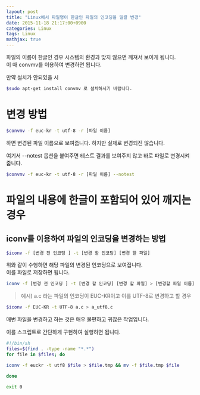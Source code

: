 ```yaml
---
layout: post
title: "Linux에서 파일명이 한글인 파일의 인코딩을 일괄 변경"
date: 2015-11-18 21:17:00+0900
categories: Linux
tags: Linux 
mathjax: true
---
```


파일의 이름이 한글인 경우 시스템의 환경과 맞지 않으면 깨져서 보이게 됩니다.  
이 때 convmv를 이용하여 변경하면 됩니다.   

만약 설치가 안되있을 시
```bash
$sudo apt-get install convmv 로 설치하시기 바랍니다.
```

# 변경 방법
```bash
$convmv -f euc-kr -t utf-8 -r [파일 이름]
```
하면 변경된 파일 이름으로 보여줍니다. 하지만 실제로 변경되진 않습니다.

여기서 --notest 옵션을 붙여주면 테스트 결과를 보여주지 않고 바로 파일로 변경시켜 줍니다.
```bash
$convmv -f euc-kr -t utf-8 -r [파일 이름] --notest
```


# 파일의 내용에 한글이 포함되어 있어 깨지는 경우

## iconv를 이용하여 파일의 인코딩을 변경하는 방법  
```bash
$iconv -f [변경 전 인코딩 ] -t [변경 할 인코딩] [변경 할 파일]
```
위와 같이 수행하면 해당 파일의 변경된 인코딩으로 보여집니다.  
이를 파일로 저장하면 됩니다.  

```bash
iconv -f [변경 전 인코딩 ] -t [변경 할 인코딩] [변경 할 파일] > [변경할 파일 이름]
```

> 예시) a.c 라는 파일의 인코딩이 EUC-KR이고 이를  UTF-8로 변경하고 할 경우
```bash
$iconv -f EUC-KR -t UTF-8 a.c > a_utf8.c
```


매번 파일을 변경하고 하는 것은 매우 불편하고 귀찮은 작업입니다.

이를 스크립트로 간단하게 구현하여 실행하면 됩니다.
```bash
#!/bin/sh
files=$(find . -type -name "*.*")
for file in $files; do

iconv -f euckr -t utf8 $file > $file.tmp && mv -f $file.tmp $file

done

exit 0 
```